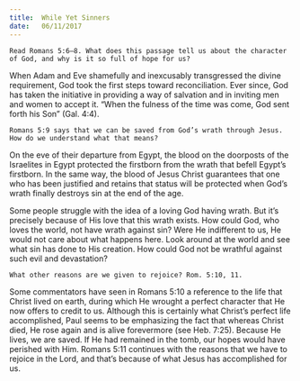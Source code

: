 ```yaml
---
title:  While Yet Sinners
date:   06/11/2017
---
```


`Read Romans 5:6–8. What does this passage tell us about the character of God, and why is it so full of hope for us?`

When Adam and Eve shamefully and inexcusably transgressed the divine requirement, God took the first steps toward reconciliation. Ever since, God has taken the initiative in providing a way of salvation and in inviting men and women to accept it. “When the fulness of the time was come, God sent forth his Son” (Gal. 4:4).

`Romans 5:9 says that we can be saved from God’s wrath through Jesus. How do we understand what that means?`

On the eve of their departure from Egypt, the blood on the doorposts of the Israelites in Egypt protected the firstborn from the wrath that befell Egypt’s firstborn. In the same way, the blood of Jesus Christ guarantees that one who has been justified and retains that status will be protected when God’s wrath finally destroys sin at the end of the age.

Some people struggle with the idea of a loving God having wrath. But it’s precisely because of His love that this wrath exists. How could God, who loves the world, not have wrath against sin? Were He indifferent to us, He would not care about what happens here. Look around at the world and see what sin has done to His creation. How could God not be wrathful against such evil and devastation?

`What other reasons are we given to rejoice? Rom. 5:10, 11.`

Some commentators have seen in Romans 5:10 a reference to the life that Christ lived on earth, during which He wrought a perfect character that He now offers to credit to us. Although this is certainly what Christ’s perfect life accomplished, Paul seems to be emphasizing the fact that whereas Christ died, He rose again and is alive forevermore (see Heb. 7:25). Because He lives, we are saved. If He had remained in the tomb, our hopes would have perished with Him. Romans 5:11 continues with the reasons that we have to rejoice in the Lord, and that’s because of what Jesus has accomplished for us.